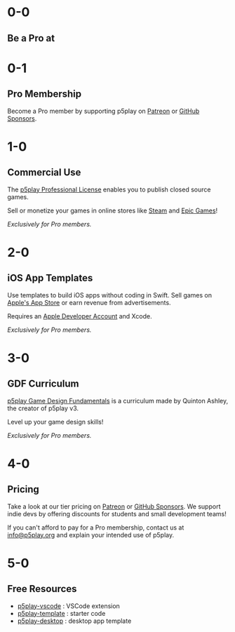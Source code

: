 # 0-0

## Be a Pro at

# 0-1

## Pro Membership

Become a Pro member by supporting p5play on [Patreon](https://www.patreon.com/p5play) or [GitHub Sponsors](https://github.com/sponsors/quinton-ashley).

# 1-0

## Commercial Use

The [p5play Professional License](https://github.com/quinton-ashley/p5play-web/blob/main/pro/PRO_LICENSE.md) enables you to publish closed source games.

Sell or monetize your games in online stores like [Steam](https://store.steampowered.com) and [Epic Games](https://store.epicgames.com)!

_Exclusively for Pro members._

# 2-0

## iOS App Templates

Use templates to build iOS apps without coding in Swift. Sell games on [Apple's App Store](https://www.apple.com/app-store/) or earn revenue from advertisements.

Requires an [Apple Developer Account](https://developer.apple.com/programs/) and Xcode.

_Exclusively for Pro members._

# 3-0

## GDF Curriculum

[p5play Game Design Fundamentals](https://drive.google.com/drive/folders/1IhB6eEEABuGAe3eNEc0-SG0VujDZVDXA) is a curriculum made by Quinton Ashley, the creator of p5play v3.

Level up your game design skills!

_Exclusively for Pro members._

# 4-0

## Pricing

Take a look at our tier pricing on [Patreon](https://www.patreon.com/p5play) or [GitHub Sponsors](https://github.com/sponsors/quinton-ashley). We support indie devs by offering discounts for students and small development teams!

If you can't afford to pay for a Pro membership, contact us at [info@p5play.org](mailto:info@p5play.org?subject=Equitable%20Access) and explain your intended use of p5play.

# 5-0

## Free Resources

- [p5play-vscode](https://github.com/quinton-ashley/p5play-vscode) : VSCode extension
- [p5play-template](https://github.com/quinton-ashley/p5play-template) : starter code
- [p5play-desktop](https://github.com/quinton-ashley/p5play-desktop) : desktop app template
